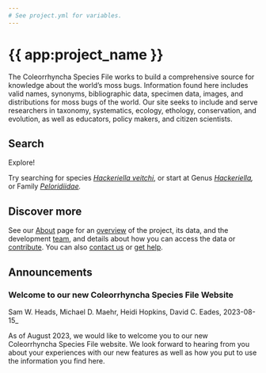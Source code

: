 ```yaml
---
# See project.yml for variables.
---
```


# {{ app:project_name }}
The Coleorrhyncha Species File works to build a comprehensive source for knowledge about the world’s moss bugs. Information found here includes valid names, synonyms, bibliographic data, specimen data, images, and distributions for moss bugs of the world. Our site seeks to include and serve researchers in taxonomy, systematics, ecology, ethology, conservation, and evolution, as well as educators, policy makers, and citizen scientists.

## Search

<autocomplete-otu class="w-80 place-content-center" placeholder="Search by taxon name"/>

Explore!

Try searching for species _[Hackeriella veitchi](http://coleorrhyncha.speciesfile.org/Common/basic/Taxa.aspx?TaxonNameID=1171576)_, or start at Genus _[Hackeriella](http://coleorrhyncha.speciesfile.org/Common/basic/Taxa.aspx?TaxonNameID=1171571),_  or Family _[Peloridiidae](http://coleorrhyncha.speciesfile.org/Common/basic/Taxa.aspx?TaxonNameID=1171559)._

## Discover more
See our [About](about) page for an [overview](about#overview) of the project, its data, and the development [team](about#team), and details about how you can access the data or [contribute](about#contribute-or-get-help). You can also [contact us](about#contribute-or-get-help) or [get help](about#contribute-or-get-help). 

## Announcements
### Welcome to our new Coleorrhyncha Species File Website
Sam W. Heads, Michael D. Maehr, Heidi Hopkins, David C. Eades, 2023-08-15_
<p>As of August 2023, we would like to welcome you to our new Coleorrhyncha Species File website. We look forward to hearing from you about your experiences with our new features as well as how you put to use the information you find here.
</p>

